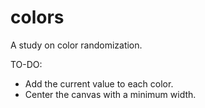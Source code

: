 # colors

A study on color randomization.

TO-DO:
- Add the current value to each color.
- Center the canvas with a minimum width.
